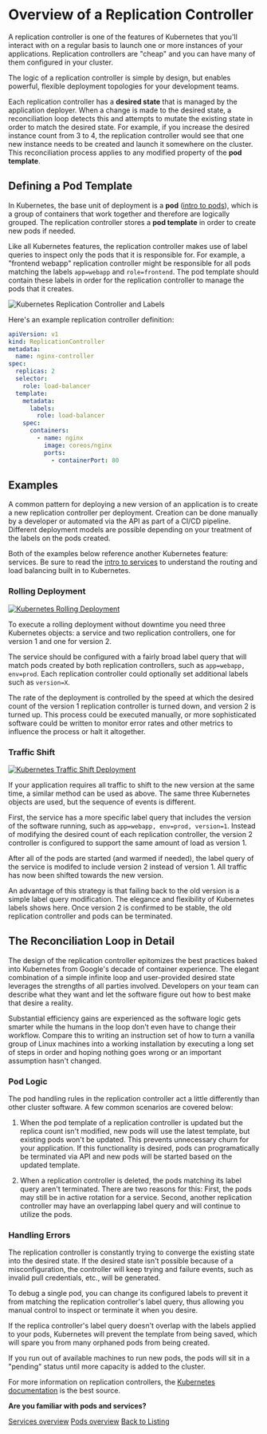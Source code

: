 # Overview of a Replication Controller

A replication controller is one of the features of Kubernetes that you'll interact with on a regular basis to launch one or more instances of your applications. Replication controllers are "cheap" and you can have many of them configured in your cluster.

The logic of a replication controller is simple by design, but enables powerful, flexible deployment topologies for your development teams.

Each replication controller has a **desired state** that is managed by the application deployer. When a change is made to the desired state, a reconciliation loop detects this and attempts to mutate the existing state in order to match the desired state. For example, if you increase the desired instance count from 3 to 4, the replication controller would see that one new instance needs to be created and launch it somewhere on the cluster. This reconciliation process applies to any modified property of the **pod template**.

## Defining a Pod Template

In Kubernetes, the base unit of deployment is a **pod** ([intro to pods][pod-overview]), which is a group of containers that work together and therefore are logically grouped. The replication controller stores a **pod template** in order to create new pods if needed.

Like all Kubernetes features, the replication controller makes use of label queries to inspect only the pods that it is responsible for. For example, a "frontend webapp" replication controller might be responsible for all pods matching the labels `app=webapp` and `role=frontend`. The pod template should contain these labels in order for the replication controller to manage the pods that it creates.

<img src="img/controller.svg" alt="Kubernetes Replication Controller and Labels" class="img-center" />

Here's an example replication controller definition:

```yaml
apiVersion: v1
kind: ReplicationController
metadata:
  name: nginx-controller
spec:
  replicas: 2
  selector:
    role: load-balancer
  template:
    metadata:
      labels:
        role: load-balancer
    spec:
      containers:
        - name: nginx
          image: coreos/nginx
          ports:
            - containerPort: 80
```

## Examples

A common pattern for deploying a new version of an application is to create a new replication controller per deployment. Creation can be done manually by a developer or automated via the API as part of a CI/CD pipeline. Different deployment models are possible depending on your treatment of the labels on the pods created.

Both of the examples below reference another Kubernetes feature: services. Be sure to read the [intro to services][service-overview] to understand the routing and load balancing built in to Kubernetes.

### Rolling Deployment

<a href="img/rolling-deploy.svg">
  <img src="img/rolling-deploy.svg" alt="Kubernetes Rolling Deployment" />
</a>

To execute a rolling deployment without downtime you need three Kubernetes objects: a service and two replication controllers, one for version 1 and one for version 2.

The service should be configured with a fairly broad label query that will match pods created by both replication controllers, such as `app=webapp, env=prod`. Each replication controller could optionally set additional labels such as `version=X`.

The rate of the deployment is controlled by the speed at which the desired count of the version 1 replication controller is turned down, and version 2 is turned up. This process could be executed manually, or more sophisticated software could be written to monitor error rates and other metrics to influence the process or halt it altogether.

### Traffic Shift

<a href="img/traffic-shift.svg">
  <img src="img/traffic-shift.svg" alt="Kubernetes Traffic Shift Deployment" />
</a>

If your application requires all traffic to shift to the new version at the same time, a similar method can be used as above. The same three Kubernetes objects are used, but the sequence of events is different.

First, the service has a more specific label query that includes the version of the software running, such as `app=webapp, env=prod, version=1`. Instead of modifying the desired count of each replication controller, the version 2 controller is configured to support the same amount of load as version 1.

After all of the pods are started (and warmed if needed), the label query of the service is modifed to include version 2 instead of version 1. All traffic has now been shifted towards the new version.

An advantage of this strategy is that failing back to the old version is a simple label query modification. The elegance and flexibility of Kubernetes labels shows here. Once version 2 is confirmed to be stable, the old replication controller and pods can be terminated.

## The Reconciliation Loop in Detail

The design of the replication controller epitomizes the best practices baked into Kubernetes from Google's decade of container experience. The elegant combination of a simple infinite loop and user-provided desired state leverages the strengths of all parties involved. Developers on your team can describe what they want and let the software figure out how to best make that desire a reality.

Substantial efficiency gains are experienced as the software logic gets smarter while the humans in the loop don't even have to change their workflow. Compare this to writing an instruction set of how to turn a vanilla group of Linux machines into a working installation by executing a long set of steps in order and hoping nothing goes wrong or an important assumption hasn't changed.

### Pod Logic

The pod handling rules in the replication controller act a little differently than other cluster software. A few common scenarios are covered below:

1. When the pod template of a replication controller is updated but the replica count isn't modified, new pods will use the latest template, but existing pods won't be updated. This prevents unnecessary churn for your application. If this functionality is desired, pods can programatically be terminated via API and new pods will be started based on the updated template.

2. When a replication controller is deleted, the pods matching its label query aren't terminated. There are two reasons for this: First, the pods may still be in active rotation for a service. Second, another replication controller may have an overlapping label query and will continue to utilize the pods.

### Handling Errors

The replication controller is constantly trying to converge the existing state into the desired state. If the desired state isn't possible because of a misconfiguration, the controller will keep trying and failure events, such as invalid pull credentials, etc., will be generated.

To debug a single pod, you can change its configured labels to prevent it from matching the replication controller's label query, thus allowing you manual control to inspect or terminate it when you desire.

If the replica controller's label query doesn't overlap with the labels applied to your pods, Kubernetes will prevent the template from being saved, which will spare you from many orphaned pods from being created.

If you run out of available machines to run new pods, the pods will sit in a "pending" status until more capacity is added to the cluster.

For more information on replication controllers, the [Kubernetes documentation][upstream-rc] is the best source.

<div class="co-m-docs-next-step">
  <p><strong>Are you familiar with pods and services?</strong></p>
  <a href="services.md" class="btn btn-default">Services overview</a>
  <a href="pods.md" class="btn btn-default">Pods overview</a>
  <a href="index.html" class="btn btn-link">Back to Listing</a>
</div>

[upstream-rc]: http://kubernetes.io/docs/user-guide/replication-controller/
[pod-overview]: pods.md
[service-overview]: services.md
